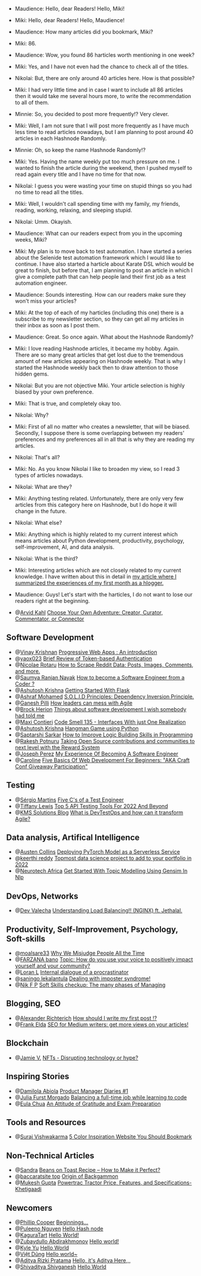 - Maudience: Hello, dear Readers! Hello, Miki!
- Miki: Hello, dear Readers! Hello, Maudience!
- Maudience: How many articles did you bookmark, Miki?
- Miki: 86.
- Maudience: Wow, you found 86 harticles worth mentioning in one week?
- Miki: Yes, and I have not even had the chance to check all of the titles.
- Nikolai: But, there are only around 40 articles here. How is that possible?
- Miki: I had very little time and in case I want to include all 86 articles then it would take me several hours more, to write the recommendation to all of them.
- Minnie: So, you decided to post more frequently!? Very clever.
- Miki: Well, I am not sure that I will post more frequently as I have much less time to read articles nowadays, but I am planning to post around 40 articles in each Hashnode Randomly.
- Minnie: Oh, so keep the name Hashnode Randomly!?
- Miki: Yes. Having the name weekly put too much pressure on me. I wanted to finish the article during the weekend, then I pushed myself to read again every title and I have no time for that now.
- Nikolai: I guess you were wasting your time on stupid things so you had no time to read all the titles.
- Miki: Well, I wouldn't call spending time with my family, my friends, reading, working, relaxing, and sleeping stupid.
- Nikolai: Umm. Okayish.

- Maudience: What can our readers expect from you in the upcoming weeks, Miki?
- Miki: My plan is to move back to test automation. I have started a series about the Selenide test automation framework which I would like to continue. I have also started a harticle about Karate DSL which would be great to finish, but before that, I am planning to post an article in which I give a complete path that can help people land their first job as a test automation engineer.
- Maudience: Sounds interesting. How can our readers make sure they won't miss your articles?
- Miki: At the top of each of my harticles (including this one) there is a subscribe to my newsletter section, so they can get all my articles in their inbox as soon as I post them.

- Maudience: Great. So once again. What about the Hashnode Randomly?
- Miki: I love reading Hashnode articles, it became my hobby. Again. There are so many great articles that get lost due to the tremendous amount of new articles appearing on Hashnode weekly. That is why I started the Hashnode weekly back then to draw attention to those hidden gems.
- Nikolai: But you are not objective Miki. Your article selection is highly biased by your own preference.
- Miki: That is true, and completely okay too.
- Nikolai: Why?
- Miki: First of all no matter who creates a newsletter, that will be biased. Secondly, I suppose there is some overlapping between my readers' preferences and my preferences all in all that is why they are reading my articles.
- Nikolai: That's all?
- Miki: No. As you know Nikolai I like to broaden my view, so I read 3 types of articles nowadays.
- Nikolai: What are they?
- Miki: Anything testing related. Unfortunately, there are only very few articles from this category here on Hashnode, but I do hope it will change in the future.
- Nikolai: What else?
- Miki: Anything which is highly related to my current interest which means articles about Python development, productivity, psychology, self-improvement, AI, and data analysis.
- Nikolai: What is the third?
- Miki: Interesting articles which are not closely related to my current knowledge. I have written about this in detail in [my article where I summarized the experiences of my first month as a hlogger.](https://mszeles.com/my-first-month-on-hashnode-a-retrospection-about-blogging-on-hashnode-developer-journaling-platform-by-miki-szeles)
- Maudience: Guys! Let's start with the harticles, I do not want to lose our readers right at the beginning.

- @[Arvid Kahl](@arvidkahl) [Choose Your Own Adventure: Creator, Curator, Commentator, or Connector](https://arvidkahl.hashnode.dev/choose-your-own-adventure-creator-curator-commentator-or-connector)

## Software Development
- @[Vinay Krishnan](@vnay-dev) [Progressive Web Apps : An introduction](https://vnay-dev.hashnode.dev/progressive-web-apps-an-introduction)
- @[yaox023](@yaox023) [Brief Review of Token-based Authentication](https://yaox023.hashnode.dev/brief-review-of-token-based-authentication)
- @[Nicolae Rotaru](@page2api) [How to Scrape Reddit Data: Posts, Images, Comments, and more.](https://page2api.hashnode.dev/how-to-scrape-reddit-data-posts-images-comments-and-more)
- @[Saumya Ranjan Nayak](@saumya) [How to become a Software Engineer from a Coder ?](https://saumya.hashnode.dev/how-to-become-a-software-engineer-from-a-coder)
- @[Ashutosh Krishna](@ashutoshkrris) [Getting Started With Flask](https://ashutoshkrris.hashnode.dev/getting-started-with-flask)
- @[Ashraf Mohamed](@ashraf-mohamed) [S.O.L.I.D Principles: Dependency Inversion Principle.](https://ashraf-mohamed.hashnode.dev/dependency-inversion-principle)
- @[Ganesh Pilli](@negahni) [How leaders can mess with Agile](https://negahni.hashnode.dev/how-leaders-can-mess-with-agile)
- @[Brock Herion](@brockherion) [Things about software development I wish somebody had told me](https://brockherion.hashnode.dev/things-about-software-development-i-wish-somebody-had-told-me)
- @[Maxi Contieri](@mcsee) [Code Smell 135 -  Interfaces With just One Realization](https://mcsee.hashnode.dev/code-smell-135-interfaces-with-just-one-realization)
- @[Ashutosh Krishna](@ashutoshkrris) [Hangman Game using Python](https://ashutoshkrris.hashnode.dev/hangman-game-using-python)
- @[Saptarshi Sarkar](@saptarshisarkar) [How to Improve Logic Building Skills in Programming](https://saptarshisarkar.hashnode.dev/improve-logic-building-skills-in-programming)
- @[Rakesh Potnuru](@itsrakesh) [Taking Open Source contributions and communities to next level with the Reward System](https://itsrakesh.hashnode.dev/taking-open-source-contributions-and-communities-to-next-level-with-the-reward-system)
- @[Joseph Perez](@perezident14) [My Experience Of Becoming A Software Engineer](https://perezident14.hashnode.dev/my-experience-of-becoming-a-software-engineer)
- @[Caroline](@akinyi) [Five Basics Of Web Development For Beginners: "AKA Craft Conf Giveaway Participation"](https://akinyi.hashnode.dev/five-basics-of-web-development-for-beginners-aka-craft-conf-giveaway-participation)

## Testing
- @[Sérgio Martins](@sergiomartins8) [Five C's of a Test Engineer](https://sergiomartins8.hashnode.dev/five-cs-of-a-test-engineer)
- @[Tiffany Lewis](@tiffanylewis) [Top 5 API Testing Tools For 2022 And Beyond](https://tiffanylewis.hashnode.dev/top-5-api-testing-tools-for-2022-and-beyond)
- @[KMS Solutions Blog](@kmssolutions) [What is DevTestOps and how can it transform Agile?](https://kmssolutions.hashnode.dev/what-is-devtestops-and-how-can-it-transform-agile)

## Data analysis, Artifical Intelligence
- @[Austen Collins](@serverlessinc) [Deploying PyTorch Model as a Serverless Service](https://serverlessinc.hashnode.dev/deploying-pytorch-model-as-a-serverless-service)
- @[keerthi reddy](@keerthi23) [Topmost data science project to add to your portfolio in 2022](https://keerthi23.hashnode.dev/topmost-data-science-project-to-add-to-your-portfolio-in-2022)
- @[Neurotech Africa](@neurotech) [Get Started With Topic Modelling Using Gensim In Nlp](https://neurotech.hashnode.dev/get-started-with-topic-modelling-using-gensim-in-nlp)

## DevOps, Networks
- @[Dev Valecha](@iamdevvalecha) [Understanding Load Balancing!! (NGINX) ft. Jethalal.](https://iamdevvalecha.hashnode.dev/understanding-load-balancing-nginx-ft-jethalal)

## Productivity, Self-Improvement, Psychology, Soft-skills
- @[moalsare33](@moalsare33) [Why We Misjudge People All the Time](https://moalsare33.hashnode.dev/why-we-misjudge-people-all-the-time)
- @[FARZANA bano](@farzanabano) [Topic: How do you use your voice to positively impact yourself and your community?](https://farzanabano.hashnode.dev/topic-how-do-you-use-your-voice-to-positively-impact-yourself-and-your-community)
- @[Loran L](@loran) [Internal dialogue of a procrastinator](https://loran.hashnode.dev/internal-dialogue-of-a-procrastinator)
- @[saningo lekalantula](@kantush) [Dealing with imposter syndrome!](https://kantush.hashnode.dev/dealing-with-imposter-syndrome)
- @[Nik F P](@nikfp) [Soft Skills checkup: The many phases of Managing](https://nikfp.hashnode.dev/soft-skills-checkup-the-many-phases-of-managing)



## Blogging, SEO
- @[Alexander Richterich](@richterich) [How should I write my first post ⁉](https://richterich.hashnode.dev/how-should-i-write-my-first-post)
- @[Frank Elda](@frankelda) [SEO for Medium writers: get more views on your articles!](https://frankelda.hashnode.dev/seo-for-medium-writers)

## Blockchain
- @[Jamie V.](@sigma1) [NFTs - Disrupting technology or hype?](https://sigma1.hashnode.dev/nfts-disrupting-technology-or-hype)

## Inspiring Stories
- @[Damilola Abiola](@damiabiola) [Product Manager Diaries #1](https://damiabiola.hashnode.dev/product-manager-diaries-1)
- @[Julia Furst Morgado](@julia) [Balancing a full-time job while learning to code](https://julia.hashnode.dev/balancing-a-full-time-job-while-learning-to-code)
- @[Eula Chua](@eula) [An Attitude of Gratitude and Exam Preparation](https://eula.hashnode.dev/an-attitude-of-gratitude-and-exam-preparation)


## Tools and Resources
- @[Suraj Vishwakarma](@surajondev) [5 Color Inspiration Website You Should Bookmark](https://surajondev.hashnode.dev/5-color-inspiration-website-you-should-bookmark)

## Non-Technical Articles
- @[Sandra](@airfryerreview) [Beans on Toast Recipe – How to Make it Perfect?](https://airfryerreview.hashnode.dev/beans-on-toast-recipe-how-to-make-it-perfect)
- @[baccaratsite top](@baccaratsitetop) [Origin of Backgammon](https://baccaratsitetop.hashnode.dev/origin-of-backgammon)
- @[Mukesh Gupta](@tractorsblog) [Powertrac Tractor Price, Features, and Specifications- Khetigaadi](https://tractorsblog.hashnode.dev/powertrac-tractor-price-features-and-specifications-khetigaadi-1)

## Newcomers
- @[Phillip Cooper](@phizzajc) [Beginnings...](https://phizzajc.hashnode.dev/beginnings)
- @[Puleeno Nguyen](@puleeno) [Hello Hash node](https://puleeno.hashnode.dev/hello-hash-node)
- @[KaguraTart](@kaguratart) [Hello World!](https://kaguratart.hashnode.dev/hello-world)
- @[Zubaydullo Abdirakhmonov](@zubaydullo) [Hello world!](https://zubaydullo.hashnode.dev/hello-world)
- @[Kyle Yu](@silkrow) [Hello World](https://silkrow.hashnode.dev/hello-world)
- @[Việt Dũng](@itfromthestars) [Hello world~](https://itfromthestars.hashnode.dev/hello-world)
- @[Aditya Rizki Pratama](@haidityara) [Hello, it's Aditya Here,,,](https://haidityara.hashnode.dev/hello-its-aditya-here)
- @[Shivaditya Shivganesh](@sshivaditya) [Hello World](https://sshivaditya.hashnode.dev/hello-world)






